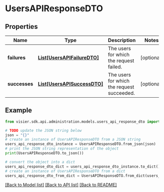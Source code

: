 # UsersAPIResponseDTO


## Properties

Name | Type | Description | Notes
------------ | ------------- | ------------- | -------------
**failures** | [**List[UsersAPIFailureDTO]**](UsersAPIFailureDTO.md) | The users for which the request failed. | [optional] 
**successes** | [**List[UsersAPISuccessDTO]**](UsersAPISuccessDTO.md) | The users for which the request succeeded. | [optional] 

## Example

```python
from visier.sdk.api.administration.models.users_api_response_dto import UsersAPIResponseDTO

# TODO update the JSON string below
json = "{}"
# create an instance of UsersAPIResponseDTO from a JSON string
users_api_response_dto_instance = UsersAPIResponseDTO.from_json(json)
# print the JSON string representation of the object
print(UsersAPIResponseDTO.to_json())

# convert the object into a dict
users_api_response_dto_dict = users_api_response_dto_instance.to_dict()
# create an instance of UsersAPIResponseDTO from a dict
users_api_response_dto_from_dict = UsersAPIResponseDTO.from_dict(users_api_response_dto_dict)
```
[[Back to Model list]](../README.md#documentation-for-models) [[Back to API list]](../README.md#documentation-for-api-endpoints) [[Back to README]](../README.md)


